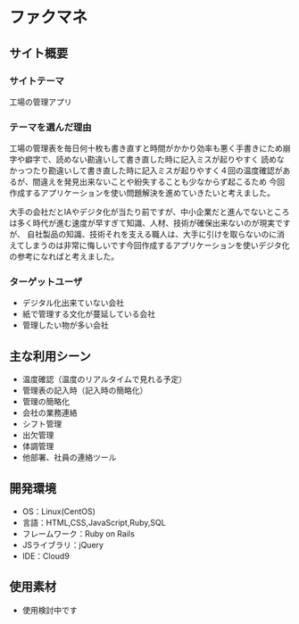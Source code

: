 # ファクマネ

## サイト概要
### サイトテーマ
工場の管理アプリ

### テーマを選んだ理由
工場の管理表を毎日何十枚も書き直すと時間がかかり効率も悪く手書きにため崩字や癖字で、読めない勘違いして書き直した時に記入ミスが起りやすく
読めなかっつたり勘違いして書き直した時に記入ミスが起りやすく４回の温度確認があるが、間違えを発見出来ないことや紛失することも少なからず起こるため
今回作成するアプリケーションを使い問題解決を進めていきたいと考えました。

大手の会社だとIAやデジタ化が当たり前ですが、中小企業だと進んでないところは多く時代が進む速度が早すぎて知識、人材、技術が確保出来ないのが現実ですが、
自社製品の知識、技術それを支える職人は、大手に引けを取らないのに消えてしまうのは非常に悔しいです今回作成するアプリケーションを使いデジタ化の参考になればと考えました。



### ターゲットユーザ
* デジタル化出来ていない会社
* 紙で管理する文化が蔓延している会社
* 管理したい物が多い会社

## 主な利用シーン
* 温度確認（温度のリアルタイムで見れる予定）
* 管理表の記入時（記入時の簡略化）
* 管理の簡略化
* 会社の業務連絡
* シフト管理
* 出欠管理
* 体調管理
* 他部署、社員の連絡ツール

## 開発環境
- OS：Linux(CentOS)
- 言語：HTML,CSS,JavaScript,Ruby,SQL
- フレームワーク：Ruby on Rails
- JSライブラリ：jQuery
- IDE：Cloud9

## 使用素材
* 使用検討中です